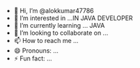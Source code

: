 - 👋 Hi, I’m @alokkumar47786
- 👀 I’m interested in ...IN JAVA DEVELOPER
- 🌱 I’m currently learning ... JAVA 
- 💞️ I’m looking to collaborate on ...
- 📫 How to reach me ...
- 😄 Pronouns: ...
- ⚡ Fun fact: ...

<!---
alokkumar47786/alokkumar47786 is a ✨ special ✨ repository because its `README.md` (this file) appears on your GitHub profile.
You can click the Preview link to take a look at your changes.
--->
